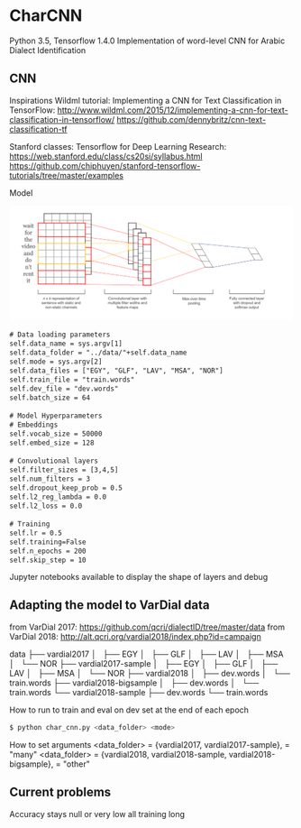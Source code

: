 # CharCNN

Python 3.5, Tensorflow 1.4.0 Implementation of word-level CNN for Arabic Dialect Identification

## CNN

Inspirations
Wildml tutorial: Implementing a CNN for Text Classification in TensorFlow: http://www.wildml.com/2015/12/implementing-a-cnn-for-text-classification-in-tensorflow/
https://github.com/dennybritz/cnn-text-classification-tf 

Stanford classes: Tensorflow for Deep Learning Research: https://web.stanford.edu/class/cs20si/syllabus.html
https://github.com/chiphuyen/stanford-tensorflow-tutorials/tree/master/examples

Model

![Alt text](CNNmodel.png?raw=true "CNN model")

	# Data loading parameters
	self.data_name = sys.argv[1]
	self.data_folder = "../data/"+self.data_name
	self.mode = sys.argv[2]
	self.data_files = ["EGY", "GLF", "LAV", "MSA", "NOR"]
	self.train_file = "train.words"
	self.dev_file = "dev.words"
	self.batch_size = 64

	# Model Hyperparameters
	# Embeddings
	self.vocab_size = 50000
	self.embed_size = 128

	# Convolutional layers
	self.filter_sizes = [3,4,5]
	self.num_filters = 3
	self.dropout_keep_prob = 0.5
	self.l2_reg_lambda = 0.0
	self.l2_loss = 0.0

	# Training
	self.lr = 0.5
	self.training=False
	self.n_epochs = 200
	self.skip_step = 10

Jupyter notebooks available to display the shape of layers and debug

## Adapting the model to VarDial data

from VarDial 2017: https://github.com/qcri/dialectID/tree/master/data
from VarDial 2018: http://alt.qcri.org/vardial2018/index.php?id=campaign

data
├── vardial2017
│   ├── EGY
│   ├── GLF
│   ├── LAV
│   ├── MSA
│   └── NOR
├── vardial2017-sample
│   ├── EGY
│   ├── GLF
│   ├── LAV
│   ├── MSA
│   └── NOR
├── vardial2018
│   ├── dev.words
│   └── train.words
├── vardial2018-bigsample
│   ├── dev.words
│   └── train.words
└── vardial2018-sample
    ├── dev.words
    └── train.words

How to run to train and eval on dev set at the end of each epoch
```sh
$ python char_cnn.py <data_folder> <mode>
```

How to set arguments
<data_folder> = {vardial2017, vardial2017-sample}, <mode> = "many"
<data_folder> = {vardial2018, vardial2018-sample, vardial2018-bigsample}, <mode> = "other"


## Current problems

Accuracy stays null or very low all training long